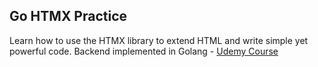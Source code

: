 ## Go HTMX Practice

Learn how to use the HTMX library to extend HTML and write simple yet powerful code. Backend implemented in Golang - [Udemy Course](https://www.udemy.com/course/htmx-the-practical-guide/)